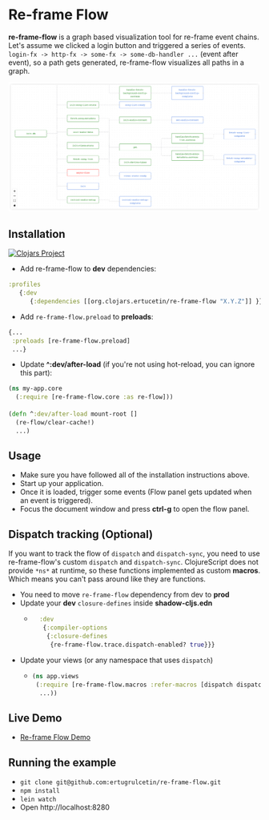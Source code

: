 # Re-frame Flow

**re-frame-flow** is a graph based visualization tool for re-frame event chains. Let's assume we clicked a login button and triggered a series of events. `login-fx -> http-fx -> some-fx -> some-db-handler ...` (event after event), so a path gets generated, re-frame-flow visualizes all paths in a graph.

![Re-frame Flow](imgs/re-frame-flow-example.png)


## Installation
[![Clojars Project](https://clojars.org/org.clojars.ertucetin/re-frame-flow/latest-version.svg)](https://clojars.org/org.clojars.ertucetin/re-frame-flow)


- Add re-frame-flow to **dev** dependencies:
```clojure
:profiles
   {:dev
      {:dependencies [[org.clojars.ertucetin/re-frame-flow "X.Y.Z"]] }}
```

- Add `re-frame-flow.preload` to **preloads**:
```clojure
{...
 :preloads [re-frame-flow.preload]
 ...}
```

- Update **^:dev/after-load** (if you're not using hot-reload, you can ignore this part):
```clojure
(ns my-app.core
  (:require [re-frame-flow.core :as re-flow]))

(defn ^:dev/after-load mount-root []
  (re-flow/clear-cache!)
  ...)
```

## Usage
- Make sure you have followed all of the installation instructions above.
- Start up your application.
- Once it is loaded, trigger some events (Flow panel gets updated when an event is triggered).
- Focus the document window and press **ctrl-g** to open the flow panel.

## Dispatch tracking (Optional)
If you want to track the flow of `dispatch` and `dispatch-sync`, you need to use re-frame-flow's custom `dispatch` and `dispatch-sync`. ClojureScript does not provide `*ns*` at runtime, so these functions implemented as custom **macros**. Which means you can't pass around like they are functions.

- You need to move `re-frame-flow` dependency from dev to **prod**
- Update your **dev** `closure-defines` inside **shadow-cljs.edn**
    - ```clojure
        :dev
         {:compiler-options
          {:closure-defines
           {re-frame-flow.trace.dispatch-enabled? true}}}
      ```
- Update your views (or any namespace that uses `dispatch`)
    - ```clojure
      (ns app.views
       (:require [re-frame-flow.macros :refer-macros [dispatch dispatch-sync]]
        ...))
      ```

## Live Demo

- [Re-frame Flow Demo](https://ertugrulcetin.github.io/re-frame-flow-demo/index.html)

## Running the example
- `git clone git@github.com:ertugrulcetin/re-frame-flow.git`
- `npm install`
- `lein watch`
- Open http://localhost:8280
